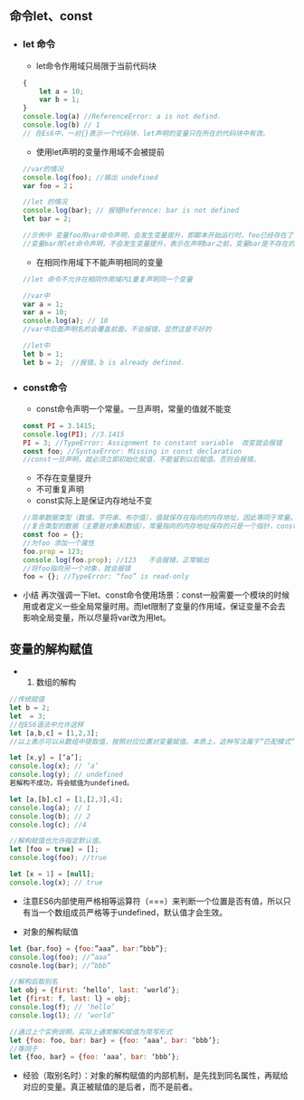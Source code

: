 ## 命令let、const
- ### let 命令
     + let命令作用域只局限于当前代码块
     ```javascript
     {
         let a = 10;
         var b = 1;
     }
     console.log(a) //ReferenceError: a is not defind.
     console.log(b) // 1
     // 在Es6中，一对{}表示一个代码块，let声明的变量只在所在的代码块中有效。
     ```
     + 使用let声明的变量作用域不会被提前
     ```javascript
     //var的情况
     console.log(foo); //输出 undefined
     var foo = 2；
     
     //let 的情况
     console.log(bar); // 报错Reference: bar is not defined
     let bar = 2;
     
     //示例中 变量foo用var命令声明，会发生变量提升，即脚本开始运行时，foo已经存在了，但是没值，所以输出undefined。
     //变量bar用let命令声明，不会发生变量提升，表示在声明bar之前，变量bar是不存在的，所以会抛出一个错误。
     ```
     + 在相同作用域下不能声明相同的变量
     ```javascript
     //let 命令不允许在相同作用域内1重复声明同一个变量
     
     //var中
     var a = 1;
     var a = 10;
     console.log(a); // 10
     //var中后面声明名的会覆盖前面，不会报错，显然这是不好的
     
     //let中
     let b = 1;
     let b = 2;  //报错，b is already defined.
     
     
     ```
- ### const命令
    + const命令声明一个常量。一旦声明，常量的值就不能变
    ```javascript
    const PI = 3.1415;
    console.log(PI); //3.1415
    PI = 3; //TypeError: Assignment to constant variable  改变就会报错
    const foo; //SyntaxError: Missing in const declaration
    //const一旦声明，就必须立即初始化赋值，不能留到以后赋值。否则会报错。
    ```
    + 不存在变量提升
    + 不可重复声明
    + const实际上是保证内存地址不变
    ```javascript
    //简单数据类型（数值、字符串、布尔值），值就保存在指向的内存地址，因此等同于常量。
    //复合类型的数据（主要是对象和数组），常量指向的内存地址保存的只是一个指针，const只能保证这个指针是固定的，至于数据结构，就不受控制了。
    const foo = {};
    //为foo 添加一个属性
    foo.prop = 123;
    console.log(foo.prop); //123   不会报错，正常输出
    //将foo指向另一个对象，就会报错
    foo = {}; //TypeError: “foo” is read-only
    ```
- 小结
    再次强调一下let、const命令使用场景：const一般需要一个模块的时候用或者定义一些全局常量时用。而let限制了变量的作用域，保证变量不会去 影响全局变量，所以尽量将var改为用let。

## 变量的解构赋值
- 1. 数组的解构
```javascript
//传统赋值
let b = 2;
let  = 3;
//在ES6语法中允许这样
let [a,b,c] = [1,2,3];
//以上表示可以从数组中提取值，按照对应位置对变量赋值。本质上，这种写法属于“匹配模式“，只要等号两边的模式相同，左边的变量就会被赋予对应的值。

let [x,y] = [‘a’];
console.log(x); // ‘a’
console.log(y); // undefined
若解构不成功，将会赋值为undefined。

let [a,[b],c] = [1,[2,3],4];
console.log(a); // 1
console.log(b); // 2
console.log(c); //4

//解构赋值也允许指定默认值。
let [foo = true] = [];
console.log(foo); //true

let [x = 1] = [null];
console.log(x); // true
```
- 注意ES6内部使用严格相等运算符（===）来判断一个位置是否有值，所以只有当一个数组成员严格等于undefined，默认值才会生效。

- 对象的解构赋值
```javascript
let {bar,foo} = {foo:”aaa”, bar:”bbb”};
console.log(foo); //”aaa”
cosnole.log(bar); //”bbb”

//解构后取别名
let obj = {first: ‘hello’, last: ‘world’};
let {first: f, last: l} = obj;
console.log(f); // ‘hello’
console.log(l); // ‘world’

//通过上个实例说明，实际上通常解构赋值为简写形式
let {foo: foo, bar: bar} = {foo: ‘aaa’, bar: ‘bbb’};
//等同于
let {foo, bar} = {foo: ‘aaa’, bar: ‘bbb’};
```
- 经验（取别名时）：对象的解构赋值的内部机制，是先找到同名属性，再赋给对应的变量。真正被赋值的是后者，而不是前者。